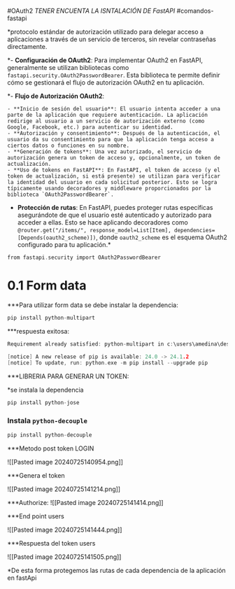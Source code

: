 #OAuth2
*TENER ENCUENTA LA ISNTALACIÓN DE FastAPI* #comandos-fastapi 

*protocolo estándar de autorización utilizado para delegar acceso a aplicaciones a través de un servicio de terceros, sin revelar contraseñas directamente.

*- **Configuración de OAuth2**: Para implementar OAuth2 en FastAPI, generalmente se utilizan bibliotecas como `fastapi.security.OAuth2PasswordBearer`. Esta biblioteca te permite definir cómo se gestionará el flujo de autorización OAuth2 en tu aplicación.
    
*- **Flujo de Autorización OAuth2**:
    
    - **Inicio de sesión del usuario**: El usuario intenta acceder a una parte de la aplicación que requiere autenticación. La aplicación redirige al usuario a un servicio de autorización externo (como Google, Facebook, etc.) para autenticar su identidad.
    - **Autorización y consentimiento**: Después de la autenticación, el usuario da su consentimiento para que la aplicación tenga acceso a ciertos datos o funciones en su nombre.
    - **Generación de tokens**: Una vez autorizado, el servicio de autorización genera un token de acceso y, opcionalmente, un token de actualización.
    - **Uso de tokens en FastAPI**: En FastAPI, el token de acceso (y el token de actualización, si está presente) se utilizan para verificar la identidad del usuario en cada solicitud posterior. Esto se logra típicamente usando decoradores y middleware proporcionados por la biblioteca `OAuth2PasswordBearer`.
- **Protección de rutas**: En FastAPI, puedes proteger rutas específicas asegurándote de que el usuario esté autenticado y autorizado para acceder a ellas. Esto se hace aplicando decoradores como `@router.get("/items/", response_model=List[Item], dependencies=[Depends(oauth2_scheme)])`, donde `oauth2_scheme` es el esquema OAuth2 configurado para tu aplicación.*

```C
from fastapi.security import OAuth2PasswordBearer
```

# 0.1 Form data 

***Para utilizar form data se debe instalar la dependencia:

```c
pip install python-multipart
```

***respuesta exitosa:

```c
Requirement already satisfied: python-multipart in c:\users\amedina\desktop\autenticación_fastapi\venv\lib\site-packages (0.0.9)

[notice] A new release of pip is available: 24.0 -> 24.1.2
[notice] To update, run: python.exe -m pip install --upgrade pip
```








***LIBRERIA PARA GENERAR UN TOKEN:

*se instala la dependencia 

```C
pip install python-jose
```

### Instala `python-decouple`

```c
pip install python-decouple

```

***Metodo post token LOGIN

![[Pasted image 20240725140954.png]]

***Genera el token

![[Pasted image 20240725141214.png]]



***Authorize:
![[Pasted image 20240725141414.png]]



***End point users

![[Pasted image 20240725141444.png]]

***Respuesta del token users

![[Pasted image 20240725141505.png]]

*De esta forma protegemos las rutas de cada dependencia de la aplicación en fastApi